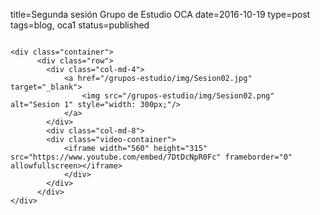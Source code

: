 title=Segunda sesión Grupo de Estudio OCA
date=2016-10-19
type=post
tags=blog, oca1
status=published
~~~~~~

<div class="container">
      <div class="row">
        <div class="col-md-4">
            <a href="/grupos-estudio/img/Sesion02.jpg" target="_blank">
                <img src="/grupos-estudio/img/Sesion02.png" alt="Sesion 1" style="width: 300px;"/>
            </a>
        </div>
        <div class="col-md-8">
        <div class="video-container">
            <iframe width="560" height="315" src="https://www.youtube.com/embed/7DtDcNpR0Fc" frameborder="0" allowfullscreen></iframe>
            </div>
        </div>
      </div>
</div>




